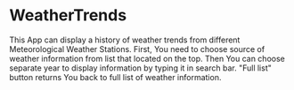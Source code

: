 # WeatherTrends
This App can display a history of weather trends from different Meteorological Weather Stations.
First, You need to choose source of weather information from list that located on the top.
Then You can choose separate year to display information by typing it in search bar.
"Full list" button returns You back to full list of weather information.

